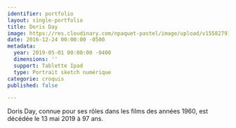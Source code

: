 ```yaml
---
identifier: portfolio
layout: single-portfolio
title: Doris Day
image: https://res.cloudinary.com/npaquet-pastel/image/upload/v1558279179/Doris%20Day%202019.jpg
date: 2016-12-24 00:00:00 -0500
metadata:
  year: 2019-05-01 00:00:00 -0400
  dimensions: ''
  support: Tablette Ipad
  type: Portrait sketch numérique
categorie: croquis
published: false

---
```

Doris Day, connue pour ses rôles dans les films des années 1960, est décédée le 13 mai 2019 à 97 ans. 